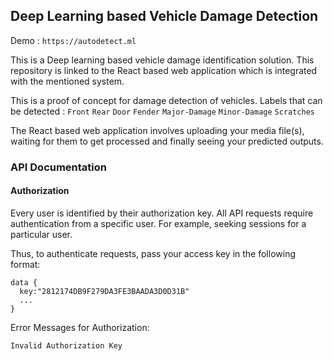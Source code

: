 ## Deep Learning based Vehicle Damage Detection

Demo : `https://autodetect.ml`

This is a Deep learning based vehicle damage identification solution. This repository is linked to the React based web application which is integrated with the mentioned system. 

This is a proof of concept for damage detection of vehicles.
Labels that can be detected : `Front` `Rear` `Door` `Fender` `Major-Damage` `Minor-Damage` `Scratches`

The React based web application involves uploading your media file(s), waiting for them to get processed and finally seeing your predicted outputs.

### API Documentation

#### Authorization

Every user is identified by their authorization key. All API requests require authentication from a specific user. For example, seeking sessions for a particular user.

Thus, to authenticate requests, pass your access key in the following format:

```
data {
  key:"2812174DB9F279DA3FE3BAADA3D0D31B"
  ...
}
```
Error Messages for Authorization:

```
Invalid Authorization Key
```



